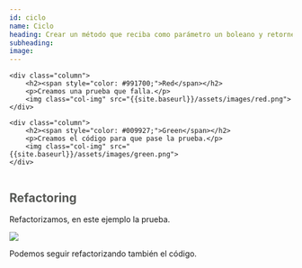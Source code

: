 ```yaml
---
id: ciclo
name: Ciclo
heading: Crear un método que reciba como parámetro un boleano y retorne una cadena que contenga "Yes" cuando es verdadero y "No" cuando es falso.
subheading: 
image:
---
```


<section class="columns">
	
	<div class="column">
		<h2><span style="color: #991700;">Red</span></h2>
        <p>Creamos una prueba que falla.</p>
		<img class="col-img" src="{{site.baseurl}}/assets/images/red.png">
	</div>
	
	<div class="column">
		<h2><span style="color: #009927;">Green</span></h2>
        <p>Creamos el código para que pase la prueba.</p>
		<img class="col-img" src="{{site.baseurl}}/assets/images/green.png">
	</div>
  
  <div class="column">
		<h2><span style="color: #555754;">Refactoring</span></h2>
        <p>Refactorizamos, en este ejemplo la prueba.</p>
		<img class="col-img" src="{{site.baseurl}}/assets/images/refactor.png">
        <p>Podemos seguir refactorizando también el código.</p>
	</div>
	
</section>